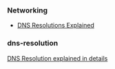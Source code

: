 ### Networking

* [DNS Resolutions Explained](#dns-resolution)


### dns-resolution
[DNS Resolution explained in details](https://blog.csdn.net/crazw/article/details/8986504)
